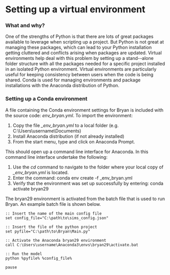 # Setting up a virtual environment

### What and why?
One of the strengths of Python is that there are lots of great packages available to leverage when scripting up a project. But Python is not great at managing these packages, which can lead to your Python installation getting cluttered and conflicts arising when packages are updated. Virtual environments help deal with this problem by setting up a stand--alone folder structure with all the packages needed for a specific project installed in an isolated Python environment. Virtual environments are particularly useful for keeping consistency between users when the code is being shared. Conda is used for managing environments and package installations with the Anaconda distribution of Python. 

### Setting up a Conda environment
A file containing the Conda environment settings for Bryan is included with the source code:  *_env_bryan_.yml*. To import the environment:

1.	Copy the file *_env_bryan.yml* to a local folder (e.g. C:\Users\username\Documents)
2.	Install Anaconda distribution (if not already installed)
3.	From the start menu, type and click on Anaconda Prompt.

This should open up a command line interface for Anaconda. In this command line interface undertake the following:

1. Use the *cd* command to navigate to the folder where your local copy of *_env_bryan.yml* is located.
2. Enter the command: conda env create -f _env_bryan.yml
3. Verify that the environment was set up successfully by entering: conda activate bryan29
 
The bryan29 environment is activated from the batch file that is used to run Bryan. An example batch file is shown below.

```dos
:: Insert the name of the main config file
set config_file="C:\path\to\sims_config.json"

:: Insert the file of the python project
set pyfile="C:\path\to\Bryan\Main.py"

:: Activate the Anaconda bryan29 environment
call C:\Users\username\Anaconda3\envs\bryan29\activate.bat

:: Run the model
python %pyfile% %config_file%

pause
```